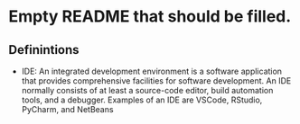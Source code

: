 # Empty README that should be filled.

## Definintions
- IDE: An integrated development environment is a software application that provides comprehensive facilities for software development. An IDE normally consists of at least a source-code editor, build automation tools, and a debugger. Examples of an IDE are VSCode, RStudio, PyCharm, and NetBeans
